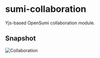 # sumi-collaboration
Yjs-based OpenSumi collaboration module.

## Snapshot

![Collaboration](./example/snapshots/sumi-collaboration.gif)
